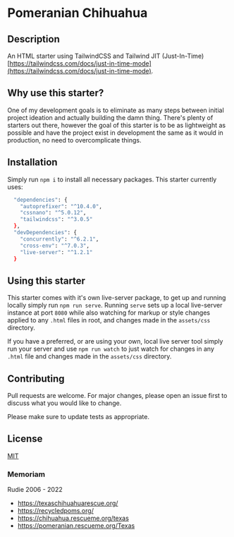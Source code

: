 # Pomeranian Chihuahua

## Description

An HTML starter using TailwindCSS and Tailwind JIT (Just-In-Time) [https://tailwindcss.com/docs/just-in-time-mode](https://tailwindcss.com/docs/just-in-time-mode).

## Why use this starter?

One of my development goals is to eliminate as many steps between initial project ideation and actually building the damn thing. There's plenty of starters out there, however the goal of this starter is to be as lightweight as possible and have the project exist in development the same as it would in production, no need to overcomplicate things.
## Installation

Simply run `npm i` to install all necessary packages. This starter currently uses:

```bash
  "dependencies": {
    "autoprefixer": "^10.4.0",
    "cssnano": "^5.0.12",
    "tailwindcss": "^3.0.5"
  },
  "devDependencies": {
    "concurrently": "^6.2.1",
    "cross-env": "^7.0.3",
    "live-server": "^1.2.1"
  }
```
## Using this starter

This starter comes with it's own live-server package, to get up and running locally simply run `npm run serve`. Running `serve` sets up a local live-server instance at port `8080` while also watching for markup or style changes applied to any `.html` files in root, and changes made in the `assets/css` directory.

If you have a preferred, or are using your own, local live server tool simply run your server and use `npm run watch` to just watch for changes in any `.html` file and changes made in the `assets/css` directory.

## Contributing
Pull requests are welcome. For major changes, please open an issue first to discuss what you would like to change.

Please make sure to update tests as appropriate.

## License
[MIT](https://choosealicense.com/licenses/mit/)

### Memoriam

Rudie
2006 - 2022

- https://texaschihuahuarescue.org/
- https://recycledpoms.org/
- https://chihuahua.rescueme.org/texas
- https://pomeranian.rescueme.org/Texas
